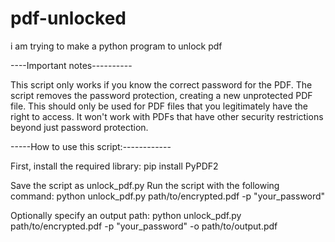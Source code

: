 # pdf-unlocked
i am trying to make a python program to unlock pdf

----Important notes----------

This script only works if you know the correct password for the PDF.
The script removes the password protection, creating a new unprotected PDF file.
This should only be used for PDF files that you legitimately have the right to access.
It won't work with PDFs that have other security restrictions beyond just password protection.


-----How to use this script:------------

First, install the required library:
    pip install PyPDF2

Save the script as unlock_pdf.py
Run the script with the following command:
    python unlock_pdf.py path/to/encrypted.pdf -p "your_password"

Optionally specify an output path:
      python unlock_pdf.py path/to/encrypted.pdf -p "your_password" -o path/to/output.pdf
